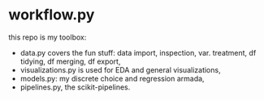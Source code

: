 # workflow.py
this repo is my toolbox:

* data.py covers the fun stuff: data import, inspection, var. treatment, df tidying, df merging, df export,
* visualizations.py is used for EDA and general visualizations,
* models.py: my discrete choice and regression armada,
* pipelines.py, the scikit-pipelines.
